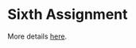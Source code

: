 # Sixth Assignment

More details [here](https://github.com/nevwalkalone/PSQL-Projects/blob/main/6th%20Assignment/assignment/6th-assignment.pdf).
